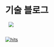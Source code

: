 
<div><h1>기술 블로그</h1></div>

<a href="https://yanglet.tistory.com/">
    <img 
        src="http://img.shields.io/badge/-My Tech Blog-d14836?style=for-the-badge&logo=Github&link=https://yanglet.tistory.com/"
        style="height : auto; margin-left : 10px; margin-right : 10px;"/>
</a>
<br /><br />

<!-- <div><h1>자신있어요</h1></div>

<img src="https://img.shields.io/badge/Spring Boot-6DB33F?style=for-the-badge&logo=SpringBoot&logoColor=white"/></a> <img src="https://img.shields.io/badge/Spring Data JPA-83B81A?style=for-the-badge&logo=Spring&logoColor=white"/></a> <img src="https://img.shields.io/badge/QueryDSL-7E4DD2?style=for-the-badge&logo=a&logoColor=white"/></a> <img src="https://img.shields.io/badge/Java-007396?style=for-the-badge&logo=Java&logoColor=white"/></a> <img src="https://img.shields.io/badge/MySQL-4479A1?style=for-the-badge&logo=MySQL&logoColor=white"/></a>
<br /><br />

<div><h1>경험했어요</h1></div>

<img src="https://img.shields.io/badge/Amazon AWS-FF9900?style=for-the-badge&logo=Amazon AWS&logoColor=white"/></a> <img src="https://img.shields.io/badge/Kotlin-7F52FF?style=for-the-badge&logo=Kotlin&logoColor=white"/></a> <img src="https://img.shields.io/badge/React-61DAFB?style=for-the-badge&logo=React&logoColor=white"/></a> <img src="https://img.shields.io/badge/JavaScript-F7DF1E?style=for-the-badge&logo=JavaScript&logoColor=white"/></a> <img src="https://img.shields.io/badge/Swagger-85EA2D?style=for-the-badge&logo=Swagger&logoColor=white"/></a> <img src="https://img.shields.io/badge/Redis-DC382D?style=for-the-badge&logo=Redis&logoColor=white"/></a> <img src="https://img.shields.io/badge/NGINX-009639?style=for-the-badge&logo=NGINX&logoColor=white"/></a>
<br /><br /> -->
<!--
<div><h1>GitHub Stats</h1></div>
<br />

[![Anurag's github stats](https://github-readme-stats.vercel.app/api?username=yanglet&show_icons=true&theme=graywhite)](https://github.com/yanglet/github-readme-stats)
-->

[![hits](https://hits.seeyoufarm.com/api/count/incr/badge.svg?url=https://github.com/yanglet&count_bg=%237A7A7A&title_bg=%23FFADCC&icon=reverbnation.svg&icon_color=%23FF0000&title=hits&edge_flat=false)](https://hits.seeyoufarm.com)

<!-- [![solved.ac tier](http://mazassumnida.wtf/api/generate_badge?boj=didcnddnr)](https://solved.ac/didcnddnr) -->

<!--
**yanglet/yanglet** is a ✨ _special_ ✨ repository because its `README.md` (this file) appears on your GitHub profile.

Here are some ideas to get you started:

- 🔭 I’m currently working on ...
- 🌱 I’m currently learning ...
- 👯 I’m looking to collaborate on ...
- 🤔 I’m looking for help with ...
- 💬 Ask me about ...
- 📫 How to reach me: ...
- 😄 Pronouns: ...
- ⚡ Fun fact: ...
